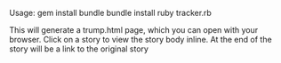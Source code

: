 Usage:
gem install bundle
bundle install
ruby tracker.rb

This will generate a trump.html page, which you can open with your browser. Click on a story to view the story body inline. At the end of the story will be a link to the original story
